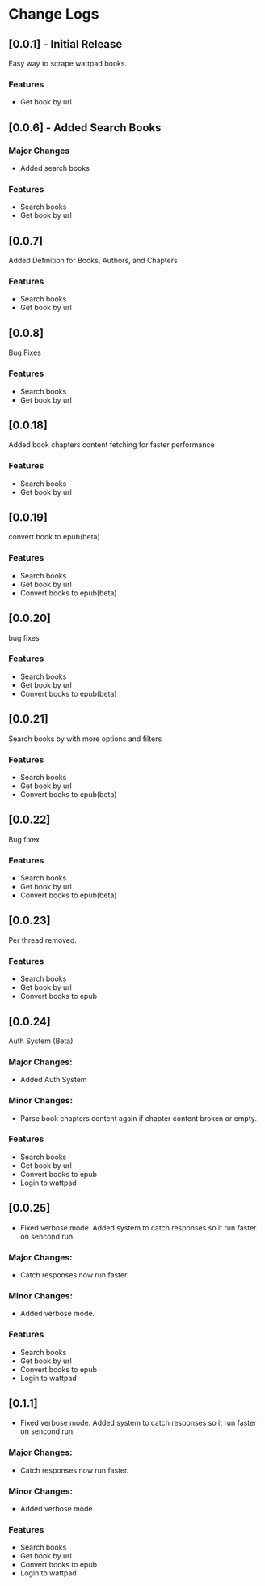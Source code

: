 # Change Logs

## [0.0.1] - Initial Release
Easy way to scrape wattpad books.

### Features
- Get book by url

## [0.0.6] - Added Search Books

### Major Changes
- Added search books

### Features
- Search books
- Get book by url

## [0.0.7] 
Added Definition for Books, Authors, and Chapters

### Features
- Search books
- Get book by url

## [0.0.8] 
Bug Fixes

### Features
- Search books
- Get book by url

## [0.0.18]
Added book chapters content fetching for faster performance

### Features
- Search books
- Get book by url

## [0.0.19]
convert book to epub(beta)

### Features
- Search books
- Get book by url
- Convert books to epub(beta)

## [0.0.20]
bug fixes

### Features
- Search books
- Get book by url
- Convert books to epub(beta)

## [0.0.21]
Search books by with more options and filters

### Features
- Search books
- Get book by url
- Convert books to epub(beta)

## [0.0.22]
Bug fixex

### Features
- Search books
- Get book by url
- Convert books to epub(beta)

## [0.0.23]
Per thread removed.

### Features
- Search books
- Get book by url
- Convert books to epub

## [0.0.24]
Auth System (Beta)
### Major Changes:
- Added Auth System
### Minor Changes:
- Parse book chapters content again if chapter content broken or empty.

### Features
- Search books
- Get book by url
- Convert books to epub
- Login to wattpad

## [0.0.25]
* Fixed verbose mode. Added system to catch responses so it run faster on sencond run.
### Major Changes:
- Catch responses now run faster.
### Minor Changes:
- Added verbose mode.

### Features
- Search books
- Get book by url
- Convert books to epub
- Login to wattpad

## [0.1.1]
* Fixed verbose mode. Added system to catch responses so it run faster on sencond run.
### Major Changes:
- Catch responses now run faster.
### Minor Changes:
- Added verbose mode.

### Features
- Search books
- Get book by url
- Convert books to epub
- Login to wattpad